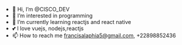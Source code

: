 - 👋 Hi, I’m @CISCO_DEV
- 👀 I’m interested in programming
- 🌱 I’m currently learning reactjs and react native
- 💕 I love vuejs, nodejs,reactjs
- 📫 How to reach me francisalaphia5@gmail.com, +22898852436

<!---
francis-tg/francis-tg is a ✨ special ✨ repository because its `README.md` (this file) appears on your GitHub profile.
You can click the Preview link to take a look at your changes.
--->

